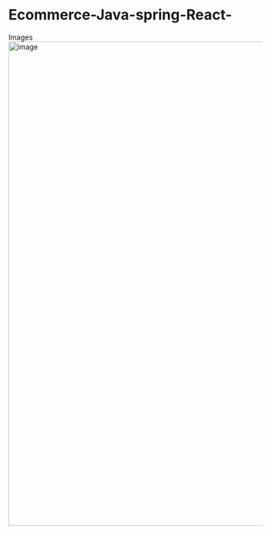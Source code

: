 # Ecommerce-Java-spring-React-

Images
<img width="959" alt="image" src="https://github.com/Dkravi93/Ecommerce-Java-spring-React-/assets/94233440/a277162b-32dd-4fc7-94ee-d62705285090">
